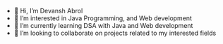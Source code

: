 - 👋 Hi, I’m Devansh Abrol
- 👀 I’m interested in Java Programming, and Web development
- 🌱 I’m currently learning DSA with Java and Web development
- 💞️ I’m looking to collaborate on projects related to my interested fields

<!---
devansh1503/devansh1503 is a ✨ special ✨ repository because its `README.md` (this file) appears on your GitHub profile.
You can click the Preview link to take a look at your changes.
--->
